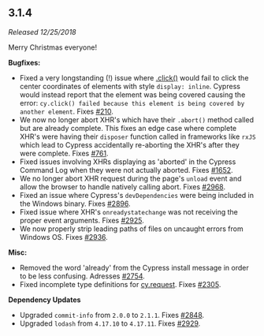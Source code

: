 ## 3.1.4

*Released 12/25/2018*

Merry Christmas everyone!

**Bugfixes:**

- Fixed a very longstanding (!) issue where [.click()](/api/commands/click) would fail to click the center coordinates of elements with style `display: inline`. Cypress would instead report that the element was being covered causing the error: `cy.click() failed because this element is being covered by another element`. Fixes [#210](https://github.com/cypress-io/cypress/issues/210).
- We now no longer abort XHR's which have their `.abort()` method called but are already complete. This fixes an edge case where complete XHR's were having their `disposer` function called in frameworks like `rxJS` which lead to Cypress accidentally re-aborting the XHR's after they were complete. Fixes [#761](https://github.com/cypress-io/cypress/issues/761).
- Fixed issues involving XHRs displaying as 'aborted' in the Cypress Command Log when they were not actually aborted. Fixes [#1652](https://github.com/cypress-io/cypress/issues/1652).
- We no longer abort XHR request during the page's `unload` event and allow the browser to handle natively calling abort. Fixes [#2968](https://github.com/cypress-io/cypress/issues/2968).
- Fixed an issue where Cypress's `devDependencies` were being included in the Windows binary. Fixes [#2896](https://github.com/cypress-io/cypress/issues/2896).
- Fixed issue where XHR's `onreadystatechange` was not receiving the proper event arguments. Fixes [#2925](https://github.com/cypress-io/cypress/issues/2925).
- We now properly strip leading paths of files on uncaught errors from Windows OS. Fixes [#2936](https://github.com/cypress-io/cypress/issues/2936).

**Misc:**

- Removed the word 'already' from the Cypress install message in order to be less confusing. Adresses [#2754](https://github.com/cypress-io/cypress/issues/2754).
- Fixed incomplete type definitions for [cy.request](/api/commands/request). Fixes [#2305](https://github.com/cypress-io/cypress/issues/2305).

**Dependency Updates**

- Upgraded `commit-info` from `2.0.0` to `2.1.1`. Fixes [#2848](https://github.com/cypress-io/cypress/issues/2848).
- Upgraded `lodash` from `4.17.10` to `4.17.11`. Fixes [#2929](https://github.com/cypress-io/cypress/issues/2929).

